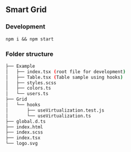 ## Smart Grid

### Development

`npm i && npm start`

### Folder structure


```bash
├── Example
│   ├── index.tsx (root file for development)
│   ├── Table.tsx (Table sample using hooks)
│   ├── styles.scss 
│   ├── colors.ts
│   └── users.ts
├── Grid
│   └── hooks
│       ├── useVirtualization.test.js
│       └── useVirtualization.ts
├── global.d.ts
├── index.html
├── index.scss
├── index.tsx
└── logo.svg
```
